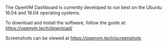 The OpenVM Dashboard is currently developed to run best on the Ubuntu 16.04 and 18.04 operating systems.

To download and install the software, follow the guide at: https://openvm.tech/download/

Screenshots can be viewed at https://openvm.tech/screenshots
